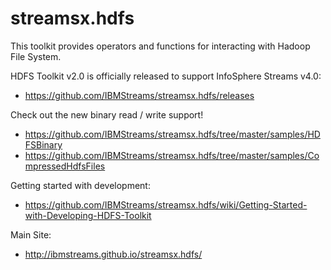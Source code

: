 streamsx.hdfs
=============
This toolkit provides operators and functions for interacting with Hadoop File System.

HDFS Toolkit v2.0 is officially released to support InfoSphere Streams v4.0:
* https://github.com/IBMStreams/streamsx.hdfs/releases

Check out the new binary read / write support!
* https://github.com/IBMStreams/streamsx.hdfs/tree/master/samples/HDFSBinary
* https://github.com/IBMStreams/streamsx.hdfs/tree/master/samples/CompressedHdfsFiles

Getting started with development:
* https://github.com/IBMStreams/streamsx.hdfs/wiki/Getting-Started-with-Developing-HDFS-Toolkit

Main Site:
* http://ibmstreams.github.io/streamsx.hdfs/
